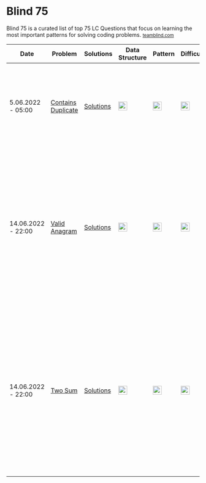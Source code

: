 # Blind 75
Blind 75 is a curated list of top 75 LC Questions that focus on learning the most important patterns for solving coding problems. <small>[teamblind.com](https://www.teamblind.com/post/New-Year-Gift---Curated-List-of-Top-75-LeetCode-Questions-to-Save-Your-Time-OaM1orEU)</small>

Date | Problem | Solutions | Data Structure | Pattern | Difficulty | Frequency | Notes
---|---|---|---|---|---|---|---|
5.06.2022 - 05:00 | [Contains Duplicate](https://leetcode.com/problems/contains-duplicate/) | [Solutions](https://github.com/humamaboalraja/grind.xyz/blob/fix/doc/coding/docs/blind75/questions/1.contains-duplidate.md) |     <img src="https://img.shields.io/badge/Arrays-333333.svg" height="23"/> |       <img src="https://img.shields.io/badge/HashSet-69314C.svg" height="23"/> | <img src="https://img.shields.io/badge/Easy-1faf25.svg" height="23"/> | High | Use Hashset to get unique values in array, check for duplicates and add items easily in constant time.|
14.06.2022 - 22:00 | [Valid Anagram](https://leetcode.com/problems/valid-anagram/) | [Solutions](https://github.com/humamaboalraja/grind.xyz/blob/fix/doc/coding/docs/blind75/questions/2.valid-anagram.md) |     <img src="https://img.shields.io/badge/Strings-333333.svg" height="23"/> |       <img src="https://img.shields.io/badge/HashSet-69314C.svg" height="23"/> | <img src="https://img.shields.io/badge/Easy-1faf25.svg" height="23"/> | High | Using an array of 26 fixed size (Alphabet size) to store the count of each character - count each char occurence in s, decrement for t; - Using a hashtable if the input has unicode characters |
14.06.2022 - 22:00 | [Two Sum](https://leetcode.com/problems/two-sum/) | [Solutions](https://github.com/humamaboalraja/grind.xyz/blob/fix/doc/coding/docs/blind75/questions/3.two-sum.md) |     <img src="https://img.shields.io/badge/Arrays-333333.svg" height="23"/> |       <img src="https://img.shields.io/badge/Hashtable-69314C.svg" height="23"/> | <img src="https://img.shields.io/badge/Easy-1faf25.svg" height="23"/> | High |     We use a hash map to instantly check for difference value, the map will add index of last occurrence of a number, look back to check if current element's complement $(target - nums[i])$ already exists in the hash table |